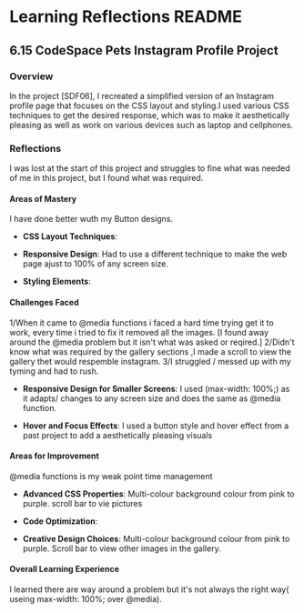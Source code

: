 
# Learning Reflections README 

## **6.15 CodeSpace Pets Instagram Profile Project**

### Overview
In the project [SDF06], I recreated a simplified version of an Instagram profile page that focuses on the CSS layout and styling.I used various CSS techniques to get the desired response, which was to make it aesthetically pleasing as well as work on various devices such as laptop and cellphones.

### Reflections
I was lost at the start of this project and struggles to fine what was needed of me in this project, but I found what was required.


#### Areas of Mastery
I have done better wuth my Button designs.
- **CSS Layout Techniques**:

- **Responsive Design**:
Had to use a different technique to make the web page ajust to 100% of any screen size.
 
- **Styling Elements**: 

#### Challenges Faced
1/When it came to @media functions i faced a hard time trying get it to work, every time i tried to fix it removed all the images.                                     [I found away around the @media problem but it isn't what was asked or reqired.]
2/Didn't know what was required by the gallery sections ,I made a scroll to view the gallery thet would respemble instagram.
3/I struggled / messed up with my tyming and had to rush.



- **Responsive Design for Smaller Screens**:
I used (max-width: 100%;) as it adapts/ changes to any screen size and does the same as @media function.

- **Hover and Focus Effects**: 
I used a button style and hover effect from a past project to add a aesthetically pleasing visuals 


#### Areas for Improvement
@media functions is my weak point
time management 
- **Advanced CSS Properties**: 
Multi-colour background colour from pink to purple.
scroll bar to vie pictures
- **Code Optimization**: 

- **Creative Design Choices**:
Multi-colour background colour from pink to purple.
Scroll bar to view other images in the gallery.

#### Overall Learning Experience
I learned there are way around a problem but it's not always the right way( useing max-width: 100%; over @media).
